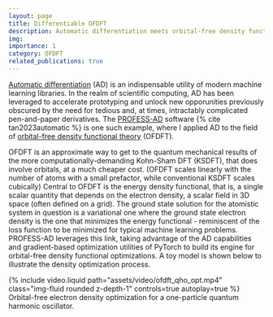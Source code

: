 ```yaml
---
layout: page
title: Differentiable OFDFT
description: Automatic differentiation meets orbital-free density functional theory
img: 
importance: 1
category: OFDFT
related_publications: true
---
```


[Automatic differentiation](https://en.wikipedia.org/wiki/Automatic_differentiation) (AD) is an indispensable utility of modern machine
learning libraries. In the realm of scientific computing, AD has been leveraged to accelerate prototyping and unlock new opporunities
previously obscured by the need for tedious and, at times, intractably complicated pen-and-paper derivatives.
The [PROFESS-AD](https://github.com/profess-dev/profess-ad) software {% cite tan2023automatic %} is one such example, where I applied AD
to the field of [orbital-free density functional theory](https://pubs.acs.org/doi/10.1021/acs.chemrev.2c00758) (OFDFT).

OFDFT is an approximate way to get to the quantum mechanical results of the more computationally-demanding Kohn-Sham DFT (KSDFT), that does
involve orbitals, at a much cheaper cost. (OFDFT scales linearly with the number of atoms with a small prefactor, while conventional KSDFT
scales cubically) Central to OFDFT is the energy density functional, that is, a single scalar quantity that depends on the electron density,
a scalar field in 3D space (often defined on a grid). The ground state solution for the atomistic system in question is a variational one where
the ground state electron density is the one that minimizes the energy functional - reminiscent of the loss function to be minimized for typical
machine learning problems. PROFESS-AD leverages this link, taking advantage of the AD capabilities and gradient-based optimization utilities of
PyTorch to build its engine for orbital-free density functional optimizations. A toy model is shown below to illustrate the density optimization
process.

<div class="row">
    <div class="col-sm mt-3 mt-md-0">
        {% include video.liquid path="assets/video/ofdft_qho_opt.mp4" class="img-fluid rounded z-depth-1" controls=true autoplay=true %}
    </div>
</div>
<div class="caption">
    Orbital-free electron density optimization for a one-particle quantum harmonic oscillator.
</div>
